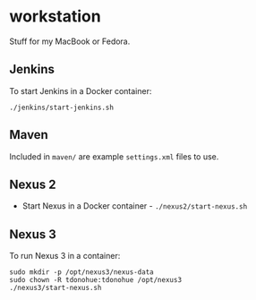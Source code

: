 # workstation

Stuff for my MacBook or Fedora.

## Jenkins

To start Jenkins in a Docker container:

    ./jenkins/start-jenkins.sh

## Maven

Included in `maven/` are example `settings.xml` files to use.

## Nexus 2

- Start Nexus in a Docker container - `./nexus2/start-nexus.sh`

## Nexus 3

To run Nexus 3 in a container:

    sudo mkdir -p /opt/nexus3/nexus-data
    sudo chown -R tdonohue:tdonohue /opt/nexus3
    ./nexus3/start-nexus.sh

